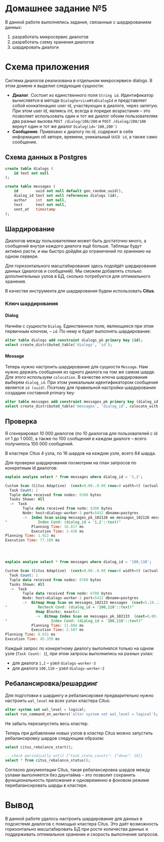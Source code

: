 # Домашнее задание №5
В данной работе выполнялись задания, связанные с шардированием данных:
1) разработать микросервис диалогов
2) разработать схему хранения диалогов
3) шардировать диалоги

# Схема приложения
Система диалогов реализована в отдельном микросервисе dialogs. В этом домене я выделил следующие сущности:
- **Диалог**. Состоит из единственного поля `String id`. Идентификатор вычисляется в методе `DialogService#toDialogId` и представляет собой конкатенацию user id, участвующих в диалоге, через запятую. При этом user id, являясь int, всегда в порядке возрастания – это позволяет использовать один и тот же диалог обоим пользователям: два разных вызова `POST /dialog/100/200` и `POST /dialog/200/100` вернут один и тот же диалог `Dialog(id='100,200')`
- **Сообщение**. Привязано к диалогу по id, содержит в себе информацию об авторе, времени, уникальный `UUID id`, а также само сообщение.

## Схема данных в Postgres
```sql
create table dialogs (  
    id text not null  
);

create table messages (  
    id        uuid not null default gen_random_uuid(),  
    dialog_id text not null references dialogs (id),  
    author    int  not null,  
    text      text not null,  
    sent_at   timestamp  
);
```

## Шардирование
Диалогов между пользователями может быть достаточно много, а сообщений внутри каждого диалога ещё больше. Таблицы будут активно расти, и мы быстро дойдём до ограничений по хранению на одном сервере.

Для горизонтального масштабирования здесь подойдёт шардирование данных (диалогов и сообщений). Мы сможем добавлять столько дополнительных узлов в БД, сколько потребуется для оптимального хранения.

В качестве инструмента для шардирования будем использовать **Citus**.
### Ключ шардирования
#### Dialog
Начнём с сущности `Dialog`. Единственное поле, являющееся при этом первичным ключом, – `id`. По нему и будет выполнять шардирование:
```sql
alter table dialogs add constraint dialogs_pk primary key (id);  
select create_distributed_table('dialogs', 'id');
```

#### Message
Теперь нужно настроить шардирование для сущности `Message`. Нам нужно держать сообщения из одного диалога на том же самом шарде. Для этого используем `colocation`. В качестве ключа шардирования выберем `dialog_id`. При этом уникальным идентификатором сообщения является `id (uuid)`. Поэтому для правильной настройки шардирования создадим составной primary key:
```sql
alter table messages add constraint messages_pk primary key (dialog_id, id);  
select create_distributed_table('messages', 'dialog_id', colocate_with => 'dialogs');
```

## Проверка
Я сгенерировал 10 000 диалогов (по 10 диалогов для пользователей с id от 1 до 1 000), а также по 100 сообщений в каждом диалоге – всего получилось 100 000 сообщений.

В кластере CItus 4 узла, по 16 шардов на каждом узле, всего 64 шарда.

Для проверки шардирования посмотрим на план запросов по конкретным id диалогов:
```sql
explain analyze select * from messages where dialog_id = '1,2';

Custom Scan (Citus Adaptive)  (cost=0.00..0.00 rows=0 width=0) (actual time=76.805..76.820 rows=100 loops=1)
  Task Count: 1
  Tuple data received from nodes: 6300 bytes
  Tasks Shown: All
  ->  Task
        Tuple data received from node: 6300 bytes
        Node: host=dialogs-worker-3 port=5432 dbname=postgres
        ->  Index Scan using messages_pk_102126 on messages_102126 messages  (cost=0.41..229.86 rows=100 width=68) (actual time=1.484..1.555 rows=100 loops=1)
"              Index Cond: (dialog_id = '1,2'::text)"
            Planning Time: 16.817 ms
            Execution Time: 3.430 ms
Planning Time: 1.922 ms
Execution Time: 77.109 ms




explain analyze select * from messages where dialog_id = '100,110';

Custom Scan (Citus Adaptive)  (cost=0.00..0.00 rows=0 width=0) (actual time=45.182..45.195 rows=100 loops=1)
  Task Count: 1
  Tuple data received from nodes: 6700 bytes
  Tasks Shown: All
  ->  Task
        Tuple data received from node: 6700 bytes
        Node: host=dialogs-worker-2 port=5432 dbname=postgres
        ->  Bitmap Heap Scan on messages_102133 messages  (cost=5.19..235.86 rows=100 width=68) (actual time=1.675..1.753 rows=100 loops=1)
"              Recheck Cond: (dialog_id = '100,110'::text)"
              Heap Blocks: exact=2
              ->  Bitmap Index Scan on messages_pk_102133  (cost=0.00..5.16 rows=100 width=0) (actual time=1.191..1.191 rows=100 loops=1)
"                    Index Cond: (dialog_id = '100,110'::text)"
            Planning Time: 11.884 ms
            Execution Time: 2.587 ms
Planning Time: 0.651 ms
Execution Time: 45.359 ms
```

Каждый запрос по конкретному диалогу выполнялся только на одном узле (`Task Count: 1`), при этом запросы выполнились на разных узлах: 
- для диалога `1,2` – узел `dialogs-worker-3`
- для диалога `100,110` – узел `dialogs-worker-2`

## Ребалансировка/решардинг
Для подготовки к шардингу и ребалансировке предварительно нужно настроить `wal_level` на всех узлах кластера Citus:
```sql
alter system set wal_level = logical;  
select run_command_on_workers('alter system set wal_level = logical');
```
Не забыть перезапустить весь кластер.

Теперь при добавлении новых узлов в кластер Citus можно запустить ребалансировку шардов следующим образом:
```sql  
select citus_rebalance_start();

-- check periodically until {"task_state_counts": {"done": 18}}
select * from citus_rebalance_status();
```

Согласно документации Citus, такая ребалансировка шардов между узлами выполняется без даунтайма – это позволит сохранить функциональность приложения и одновременно в фоновом режиме перебалансировать шарды в кластере.

# Вывод
В данной работе удалось настроить шардирование для данных в подсистеме диалогов с помощью кластера Citus. Это даёт возможность горизонтально масштабировать БД при росте количества данных и поддерживать оптимальное хранение и скорость выполнения запросов.